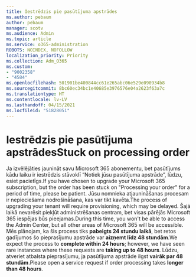 ```yaml
---
title: Iestrēdzis pie pasūtījuma apstrādes
ms.author: pebaum
author: pebaum
manager: scotv
ms.audience: Admin
ms.topic: article
ms.service: o365-administration
ROBOTS: NOINDEX, NOFOLLOW
localization_priority: Priority
ms.collection: Adm_O365
ms.custom:
- "9002358"
- "4584"
ms.openlocfilehash: 501901be400844cc61e265abc06e529e090934b8
ms.sourcegitcommit: 8bc60ec34bc1e40685e3976576e04a2623f63a7c
ms.translationtype: HT
ms.contentlocale: lv-LV
ms.lasthandoff: 04/15/2021
ms.locfileid: "51828051"
---
```

# <a name="stuck-on-processing-order"></a><span data-ttu-id="74ba1-102">Iestrēdzis pie pasūtījuma apstrādes</span><span class="sxs-lookup"><span data-stu-id="74ba1-102">Stuck on processing order</span></span>

<span data-ttu-id="74ba1-103">Ja izvēlējāties jaunināt savu Microsoft 365 abonementu, bet pasūtījums kādu laiku ir iestrēdzis stāvoklī “Notiek jūsu pasūtījuma apstrāde”, lūdzu, esiet pacietīgs.</span><span class="sxs-lookup"><span data-stu-id="74ba1-103">If you have chosen to upgrade your Microsoft 365 subscription, but the order has been stuck on "Processing your order" for a period of time, please be patient.</span></span> <span data-ttu-id="74ba1-104">Jūsu nomnieka atjaunināšanas procesam ir nepieciešama nodrošināšana, kas var tikt kavēta.</span><span class="sxs-lookup"><span data-stu-id="74ba1-104">The process of upgrading your tenant will require provisioning, which may be delayed.</span></span> <span data-ttu-id="74ba1-105">Šajā laikā nevarēsit piekļūt administrēšanas centram, bet visas pārējās Microsoft 365 iespējas būs pieejamas.</span><span class="sxs-lookup"><span data-stu-id="74ba1-105">During this time, you won't be able to access the Admin Center, but all other areas of Microsoft 365 will be accessible.</span></span> <span data-ttu-id="74ba1-106">Mēs plānojam, ka šis process tiks **pabeigts 24 stundu laikā**, bet retos gadījumos šo pieprasījumu apstrāde var **aizņemt līdz 48 stundām**.</span><span class="sxs-lookup"><span data-stu-id="74ba1-106">We expect the process to **complete within 24 hours**; however, we have seen rare instances where these requests are **taking up to 48 hours**.</span></span> <span data-ttu-id="74ba1-107">Lūdzu, atveriet atbalsta pieprasījumu, ja pasūtījuma apstrāde ilgst **vairāk par 48 stundām**.</span><span class="sxs-lookup"><span data-stu-id="74ba1-107">Please open a service request if order processing takes **longer than 48 hours**.</span></span>

